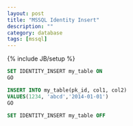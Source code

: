 ```yaml
---
layout: post
title: "MSSQL Identity Insert"
description: ""
category: database
tags: [mssql]
---
```

{% include JB/setup %}

```sql
SET IDENTITY_INSERT my_table ONGOINSERT INTO my_table(pk_id, col1, col2) 
VALUES(1234, 'abcd','2014-01-01')GOSET IDENTITY_INSERT my_table OFF
```
